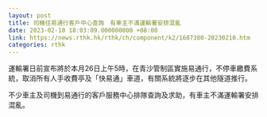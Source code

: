 ```yaml
---
layout: post
title: 司機往易通行客戶中心查詢　有車主不滿運輸署安排混亂
date: 2023-02-10 18:03:09.000000000 +08:00
link: https://news.rthk.hk/rthk/ch/component/k2/1687380-20230210.htm
categories: rthk
---
```


運輸署日前宣布將於本月26日上午5時，在青沙管制區實施易通行，不停車繳費系統，取消所有人手收費亭及「快易通」車道，有關系統將逐步在其他隧道推行。

不少車主及司機到易通行的客戶服務中心排隊查詢及求助，有車主不滿運輸署安排混亂。
